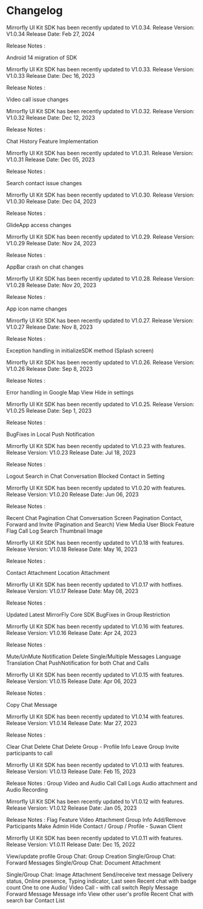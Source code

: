 # Changelog

Mirrorfly UI Kit SDK has been recently updated to V1.0.34.
Release Version: V1.0.34
Release Date: Feb 27, 2024

Release Notes :

Android 14 migration of SDK

Mirrorfly UI Kit SDK has been recently updated to V1.0.33.
Release Version: V1.0.33
Release Date: Dec 16, 2023

Release Notes :

Video call issue changes

Mirrorfly UI Kit SDK has been recently updated to V1.0.32.
Release Version: V1.0.32
Release Date: Dec 12, 2023

Release Notes :

Chat History Feature Implementation

Mirrorfly UI Kit SDK has been recently updated to V1.0.31.
Release Version: V1.0.31
Release Date: Dec 05, 2023

Release Notes :

Search contact issue changes

Mirrorfly UI Kit SDK has been recently updated to V1.0.30.
Release Version: V1.0.30
Release Date: Dec 04, 2023

Release Notes :

GlideApp access changes


Mirrorfly UI Kit SDK has been recently updated to V1.0.29.
Release Version: V1.0.29
Release Date: Nov 24, 2023

Release Notes :

AppBar crash on chat changes

Mirrorfly UI Kit SDK has been recently updated to V1.0.28.
Release Version: V1.0.28
Release Date: Nov 20, 2023

Release Notes :

App icon name changes



Mirrorfly UI Kit SDK has been recently updated to V1.0.27.
Release Version: V1.0.27
Release Date: Nov 8, 2023

Release Notes :

Exception handling in initializeSDK method (Splash screen)

Mirrorfly UI Kit SDK has been recently updated to V1.0.26.
Release Version: V1.0.26
Release Date: Sep 8, 2023

Release Notes :

Error handling in Google Map
View Hide in settings

Mirrorfly UI Kit SDK has been recently updated to V1.0.25.
Release Version: V1.0.25
Release Date: Sep 1, 2023

Release Notes :

BugFixes in Local Push Notification


Mirrorfly UI Kit SDK has been recently updated to V1.0.23 with features.
Release Version: V1.0.23
Release Date: Jul 18, 2023

Release Notes :

Logout
Search in Chat Conversation 
Blocked Contact in Setting



Mirrorfly UI Kit SDK has been recently updated to V1.0.20 with features.
Release Version: V1.0.20
Release Date: Jun 06, 2023

Release Notes :

Recent Chat Pagination
Chat Conversation Screen Pagination
Contact, Forward and Invite (Pagination and Search)
View Media 
User Block
Feature Flag
Call Log Search
Thumbnail Image


Mirrorfly UI Kit SDK has been recently updated to V1.0.18 with features.
Release Version: V1.0.18
Release Date: May 16, 2023

Release Notes :

Contact Attachment
Location Attachment

Mirrorfly UI Kit SDK has been recently updated to V1.0.17 with hotfixes.
Release Version: V1.0.17
Release Date: May 08, 2023

Release Notes :

Updated Latest MirrorFly Core SDK
BugFixes in Group Restriction


Mirrorfly UI Kit SDK has been recently updated to V1.0.16 with features.
Release Version: V1.0.16
Release Date: Apr 24, 2023

Release Notes :

Mute/UnMute Notification
Delete Single/Multiple Messages
Language Translation
Chat PushNotification for both Chat and Calls


Mirrorfly UI Kit SDK has been recently updated to V1.0.15 with features.
Release Version: V1.0.15
Release Date: Apr 06, 2023

Release Notes :

Copy Chat Message

Mirrorfly UI Kit SDK has been recently updated to V1.0.14 with features.
Release Version: V1.0.14
Release Date: Mar 27, 2023

Release Notes :

Clear Chat
Delete Chat
Delete Group - Profile Info
Leave Group
Invite participants to call

Mirrorfly UI Kit SDK has been recently updated to V1.0.13 with features.
Release Version: V1.0.13
Release Date: Feb 15, 2023

Release Notes :
Group Video and Audio Call
Call Logs
Audio attachment and Audio Recording


Mirrorfly UI Kit SDK has been recently updated to V1.0.12 with features.
Release Version: V1.0.12
Release Date: Jan 05, 2023

Release Notes :
Flag Feature
Video Attachment
Group Info
Add/Remove Participants
Make Admin
Hide Contact / Group / Profile - Suwan Client


Mirrorfly UI Kit SDK has been recently updated to V1.0.11 with features.
Release Version: V1.0.11
Release Date: Dec 15, 2022


View/update profile
Group Chat: Group Creation
Single/Group Chat: Forward Messages
Single/Group Chat: Document Attachment

Single/Group Chat: Image Attachment
Send/receive text message
Delivery status, Online presence, Typing indicator, Last seen
Recent chat with badge count
One to one Audio/ Video Call - with call switch
Reply Message
Forward Message
Message info
View other user's profile
Recent Chat with search bar
Contact List



